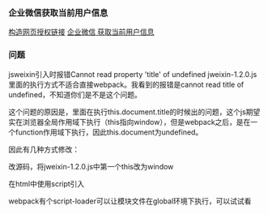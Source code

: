 ### 企业微信获取当前用户信息

[构造网页授权链接](https://work.weixin.qq.com/api/doc/90000/90135/91022)
[企业微信 获取当前用户信息](https://www.cnblogs.com/BinBinGo/p/11484802.html)

### 问题

jsweixin引入时报错Cannot read property 'title' of undefined
jweixin-1.2.0.js里面的执行方式不适合直接webpack。我看到的报错是cannot read title of undefined，不知道你们是不是这个问题。

这个问题的原因是，里面在执行this.document.title的时候出的问题，这个js期望实在浏览器全局作用域下执行（this指向window），但是webpack之后，是在一个function作用域下执行，因此this.document为undefined。

因此有几种方式修改：

改源码，将jweixin-1.2.0.js中第一个this改为window

在html中使用script引入

webpack有个script-loader可以让模块文件在global环境下执行，可以试试看



